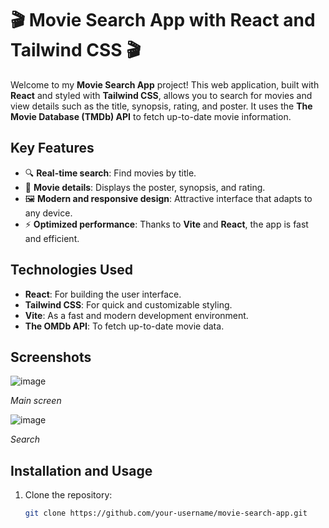 # 🎬 Movie Search App with React and Tailwind CSS 🎬

Welcome to my **Movie Search App** project! This web application, built with **React** and styled with **Tailwind CSS**, allows you to search for movies and view details such as the title, synopsis, rating, and poster. It uses the **The Movie Database (TMDb) API** to fetch up-to-date movie information.

## Key Features
- 🔍 **Real-time search**: Find movies by title.
- 🎥 **Movie details**: Displays the poster, synopsis, and rating.
- 🖼️ **Modern and responsive design**: Attractive interface that adapts to any device.
- ⚡ **Optimized performance**: Thanks to **Vite** and **React**, the app is fast and efficient.

## Technologies Used
- **React**: For building the user interface.
- **Tailwind CSS**: For quick and customizable styling.
- **Vite**: As a fast and modern development environment.
- **The OMDb API**: To fetch up-to-date movie data.

## Screenshots
![image](https://github.com/user-attachments/assets/d09dc417-0dc7-46c2-af5b-5172ef7b3d27)

*Main screen*

![image](https://github.com/user-attachments/assets/b717b06b-76ac-4c9c-a6d7-edc4c0d00f89)

*Search*

## Installation and Usage
1. Clone the repository:
   ```bash
   git clone https://github.com/your-username/movie-search-app.git
